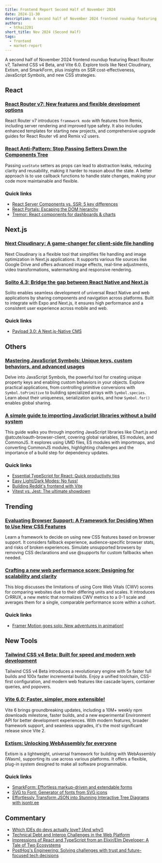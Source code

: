 ```yaml
---
title: Frontend Report Second Half of November 2024
date: 2024-11-30
description: A second half of November 2024 frontend roundup featuring React Router v7, Tailwind CSS v4 Beta, and Vite 6.0. Explore tools like Next Cloudinary, Extism, and SmarkForm, plus JavaScript Symbols, and new CSS strategies.
authors:
  - hthai2201
short_title: Nov 2024 (Second Half)
tags:
  - frontend
  - market-report
---
```


A second half of November 2024 frontend roundup featuring React Router v7, Tailwind CSS v4 Beta, and Vite 6.0. Explore tools like Next Cloudinary, Extism, and SmarkForm, plus insights on SSR cost-effectiveness, JavaScript Symbols, and new CSS strategies.

## React

### [React Router v7: New features and flexible development options](https://remix.run/blog/react-router-v7)

React Router v7 introduces `framework mode` with features from Remix, including server rendering and improved type safety. It also includes enhanced templates for starting new projects, and comprehensive upgrade guides for React Router v6 and Remix v2 users.

### [React Anti-Pattern: Stop Passing Setters Down the Components Tree](https://matanbobi.dev/posts/stop-passing-setter-functions-to-components)

Passing `useState` setters as props can lead to abstraction leaks, reducing clarity and reusability, making it harder to reason about the state. A better approach is to use callback functions to handle state changes, making your code more maintainable and flexible.

### Quick links

- [React Server Components vs. SSR: 5 key differences](https://www.tymzap.com/blog/5-differences-between-react-server-components-and-server-side-rendering)
- [React Portals: Escaping the DOM hierarchy](https://techhub.iodigital.com/articles/what-are-react-portals)
- [Tremor: React components for dashboards & charts](https://tremor.so/)

## Next.js

### [Next Cloudinary: A game-changer for client-side file handling](https://robiul.dev/next-cloudinary-a-game-changer-for-client-side-file-handling)

Next Cloudinary is a flexible tool that simplifies file handling and image optimization in Next.js applications. It supports various file sources like Google Drive and offers advanced image effects, real-time adjustments, video transformations, watermarking and responsive rendering.

### [Solito 4.3: Bridge the gap between React Native and Next.js](https://solito.dev)

Solito enables seamless development of universal React Native and web applications by sharing components and navigation across platforms. Built to integrate with Expo and Next.js, it ensures high performance and a consistent user experience across mobile and web.

### Quick links

- [Payload 3.0: A Next.js-Native CMS](https://payloadcms.com/blog/payload-30-the-first-cms-that-installs-directly-into-any-nextjs-app)

## Others

### [Mastering JavaScript Symbols: Unique keys, custom behaviors, and advanced usages](https://www.trevorlasn.com/blog/symbols-in-javascript)

Delve into JavaScript Symbols, the powerful tool for creating unique property keys and enabling custom behaviors in your objects. Explore practical applications, from controlling primitive conversions with `Symbol.toPrimitive` to building specialized arrays with `Symbol.species`. Learn about their uniqueness, serialization quirks, and how `Symbol.for()` enables global sharing.

### [A simple guide to importing JavaScript libraries without a build system](https://jvns.ca/blog/2024/11/18/how-to-import-a-javascript-library/)

This guide walks you through importing JavaScript libraries like Chart.js and @atcute/oauth-browser-client, covering global variables, ES modules, and CommonJS. It explores using UMD files, ES modules with importmaps, and converting CommonJS modules, highlighting challenges and the importance of a build step for dependency updates.

### Quick links

- [Essential TypeScript for React: Quick productivity tips](https://www.jacobparis.com/content/react-ts)
- [Easy Light/Dark Modes: No fuss!](https://frontendmasters.com/blog/no-fuss-light-dark-modes/)
- [Building Reddit's frontend with Vite](https://www.reddit.com/r/RedditEng/comments/1dhztk8/building_reddits_frontend_with_vite/)
- [Vitest vs. Jest: The ultimate showdown](https://www.speakeasy.com/post/vitest-vs-jest)

## Trending

### [Evaluating Browser Support: A Framework for Deciding When to Use New CSS Features](https://www.joshwcomeau.com/css/browser-support)

Learn a framework to decide on using new CSS features based on browser support. It considers fallback experience, audience-specific browser stats, and risks of broken experiences. Simulate unsupported browsers by removing CSS declarations and use @supports for custom fallbacks when needed.

### [Crafting a new web performance score: Designing for scalability and clarity](https://csswizardry.com/2024/11/designing-and-evolving-a-new-performance-score/?utm_source=tldrwebdev)

This blog discusses the limitations of using Core Web Vitals (CWV) scores for comparing websites due to their differing units and scales. It introduces CrRRUX, a new metric that normalizes CWV metrics to a 0-1 scale and averages them for a single, comparable performance score within a cohort.

### Quick links

- [Framer Motion goes solo: New adventures in animation!](https://motion.dev/)

## New Tools

### [Tailwind CSS v4 Beta: Built for speed and modern web development](https://tailwindcss.com/blog/tailwindcss-v4-beta)

Tailwind CSS v4 Beta introduces a revolutionary engine with 5x faster full builds and 100x faster incremental builds. Enjoy a unified toolchain, CSS-first configuration, and modern web features like cascade layers, container queries, and popovers.

### [Vite 6.0: Faster, simpler, more extensible!](https://vitejs.dev/blog/announcing-vite6/)

Vite 6 brings groundbreaking updates, including a 10M+ weekly npm downloads milestone, faster builds, and a new experimental Environment API for better development experiences. With modern features, broader framework support, and seamless upgrades, it's the most significant release since Vite 2.

### [Extism: Unlocking WebAssembly for everyone](https://extism.org/)

Extism is a lightweight, universal framework for building with WebAssembly (Wasm), supporting its use across various platforms. It offers a flexible, plug-in system designed to make all software programmable.

### Quick links

- [SmarkForm: Effortless markup-driven and extendable forms](https://smarkform.bitifet.net/)
- [SVG to Font: Generator of fonts from SVG icons](https://wangchujiang.com/svgtofont/)
- [Effortlessly Transform JSON into Stunning Interactive Tree Diagrams with jsontr.ee](https://github.com/xzitlou/jsontr.ee)

## Commentary

- [Which IDEs do devs actually love? (And why!)](https://substack.com/redirect/cd81c4f0-4acd-4366-b3d4-896fe33c2d65)
- [Technical Debt and Interop Challenges in the Web Platform](https://bkardell.com/blog/debt.html)
- [Impressions of React and TypeScript from an Elixir/Elm Developer: A Tale of Two Ecosystems](https://korban.net/posts/elm/2024-11-16-typescript-react-impressions/)
- [PostHog's Engineering: Solving challenges with trust and future-focused tech decisions](https://dub.link/bytes-nov25)

